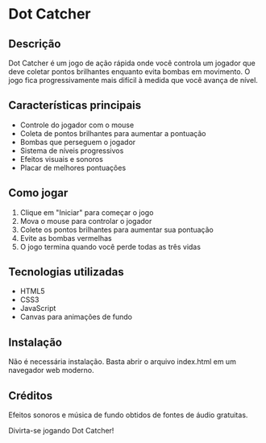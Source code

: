 # Dot Catcher

## Descrição
Dot Catcher é um jogo de ação rápida onde você controla um jogador que deve coletar pontos brilhantes enquanto evita bombas em movimento. O jogo fica progressivamente mais difícil à medida que você avança de nível.

## Características principais
- Controle do jogador com o mouse
- Coleta de pontos brilhantes para aumentar a pontuação
- Bombas que perseguem o jogador
- Sistema de níveis progressivos
- Efeitos visuais e sonoros
- Placar de melhores pontuações

## Como jogar
1. Clique em "Iniciar" para começar o jogo
2. Mova o mouse para controlar o jogador
3. Colete os pontos brilhantes para aumentar sua pontuação
4. Evite as bombas vermelhas
5. O jogo termina quando você perde todas as três vidas

## Tecnologias utilizadas
- HTML5
- CSS3
- JavaScript
- Canvas para animações de fundo

## Instalação
Não é necessária instalação. Basta abrir o arquivo index.html em um navegador web moderno.

## Créditos
Efeitos sonoros e música de fundo obtidos de fontes de áudio gratuitas.

Divirta-se jogando Dot Catcher!

